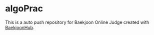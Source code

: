 # algoPrac
This is a auto push repository for Baekjoon Online Judge created with [BaekjoonHub](https://github.com/BaekjoonHub/BaekjoonHub).
